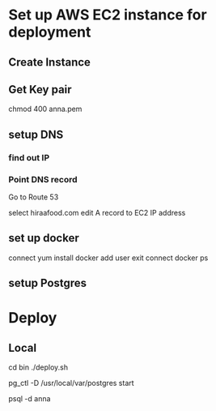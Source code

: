 # Set up AWS EC2 instance for deployment

## Create Instance

## Get Key pair

chmod 400 anna.pem


## setup DNS

### find out IP

### Point DNS record
Go to Route 53

select hiraafood.com
edit A record to EC2 IP address



## set up docker

connect
yum install docker
add user 
exit
connect
docker ps

## setup Postgres


# Deploy

## Local

cd bin
./deploy.sh

pg_ctl -D /usr/local/var/postgres start

psql -d anna






